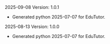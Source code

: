 2025-09-08 Version: 1.0.1
- Generated python 2025-07-07 for EduTutor.

2025-08-13 Version: 1.0.0
- Generated python 2025-07-07 for EduTutor.

